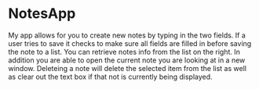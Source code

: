 # NotesApp
My app allows for you to create new notes by typing in the two fields. If a user tries to save it checks to make sure all fields are filled in before saving the note to a list. You can retrieve notes info from the list on the right. In addition you are able to open the current note you are looking at in a new window. Deleteing a note will delete the selected item from the list as well as clear out the text box if that not is currently being displayed.
